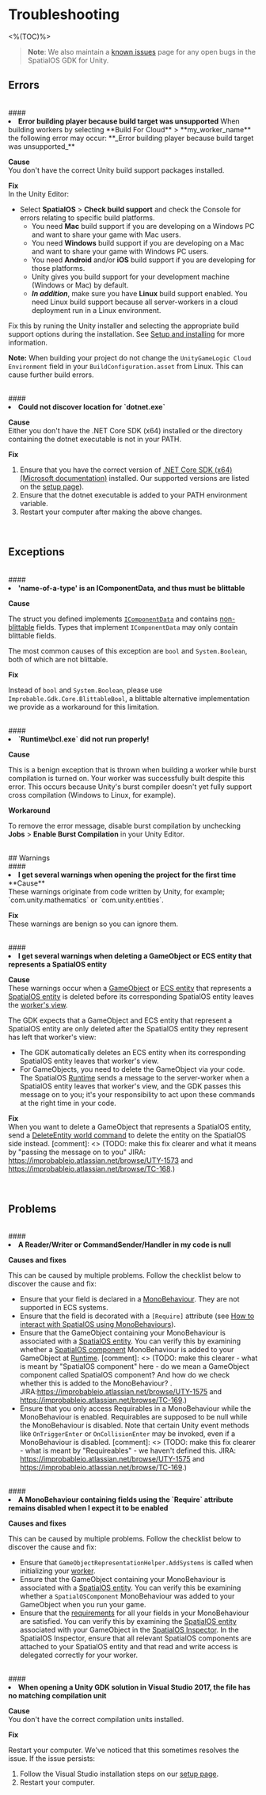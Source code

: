[//]: # (TODO - tech writer pass)

# Troubleshooting

<%(TOC)%>

> **Note**: We also maintain a [known issues]({{urlRoot}}/known-issues) page for any open bugs in the SpatialOS GDK for Unity.

## Errors
<br/>
#### <li> <b>Error building player because build target was unsupported</b>
When building workers by selecting **Build For Cloud** > **my_worker_name** the following error may occur:
**_Error building player because build target was unsupported_**</br>

**Cause**<br/>
You don't have the correct Unity build support packages installed.<br/>

**Fix**<br/>
In the Unity Editor:

* Select **SpatialOS** > **Check build support** and check the Console for errors relating to specific build platforms. <br/>
  * You need **Mac** build support if you are developing on a Windows PC and want to share your game with Mac users.
  * You need **Windows** build support if you are developing on a Mac and want to share your game with Windows PC users.
  * You need **Android** and/or **iOS** build support if you are developing for those platforms.
  * Unity gives you build support for your development machine (Windows or Mac) by default.
  * _**In addition**_, make sure you have **Linux** build support enabled. You need Linux build support because all server-workers in a cloud deployment run in a Linux environment.

Fix this by runing the Unity installer and selecting the appropriate build support options during the installation. See [Setup and installing]({{urlRoot}}/setup-and-installing#set-up-your-machine) for more information.

 **Note:** When building your project do not change the `UnityGameLogic Cloud Environment` field in your `BuildConfiguration.asset` from Linux. This can cause further build errors.

<br/>
#### <li> <b>Could not discover location for `dotnet.exe`</b>

**Cause**<br/>
Either you don't have the .NET Core SDK (x64) installed or the directory containing the dotnet executable is not in your PATH.

**Fix**<br/>

1. Ensure that you have the correct version of [.NET Core SDK (x64)(Microsoft documentation)](https://www.microsoft.com/net/download/dotnet-core/) installed. Our supported versions are listed on the [setup page]({{urlRoot}}/setup-and-installing#set-up-your-machine)).
2. Ensure that the dotnet executable is added to your PATH environment variable.
3. Restart your computer after making the above changes.

<br/>

## Exceptions
<br/>
#### <li> <b>'name-of-a-type' is an IComponentData, and thus must be blittable</b>

**Cause**<br/>

The struct you defined implements [`IComponentData`](https://github.com/Unity-Technologies/EntityComponentSystemSamples/blob/132f511a0f36d2bb422fc807cb3a808ea18d7df5/Documentation/content/ecs_in_detail.md#icomponentdata) and contains [non-blittable](https://docs.microsoft.com/en-us/dotnet/framework/interop/blittable-and-non-blittable-types) fields. Types that implement
`IComponentData` may only contain blittable fields.

The most common causes of this exception are `bool` and `System.Boolean`, both of which are not blittable.

**Fix**<br/>

 Instead of `bool` and `System.Boolean`, please use `Improbable.Gdk.Core.BlittableBool`, a blittable alternative implementation we provide as a workaround for this limitation.

<br/>
#### <li> <b>`Runtime\bcl.exe` did not run properly!</b>

**Cause**<br/>

This is a benign exception that is thrown when building a worker while burst compilation is turned on. Your worker was successfully built despite this error. This occurs because Unity's burst compiler doesn't yet fully support cross compilation (Windows to Linux, for example).

**Workaround**<br/>

To remove the error message, disable burst compilation by unchecking **Jobs** > **Enable Burst Compilation** in your Unity Editor.

<br/>
## Warnings
<br/>
#### <li> <b>I get several warnings when opening the project for the first time</b>

<br/>
**Cause**<br/>
These warnings originate from code written by Unity, for example; `com.unity.mathematics` or `com.unity.entities`. 

**Fix**<br/>
These warnings are benign so you can ignore them.

<br/>
#### <li> <b> I get several warnings when deleting a GameObject or ECS entity that represents a SpatialOS entity</b>

**Cause**<br/>
These warnings occur when a [GameObject]({{urlRoot}}/content/glossary#gameobject) or [ECS entity]({{urlRoot}}/content/glossary#unity-ecs-entity) that represents a [SpatialOS entity]({{urlRoot}}/content/glossary#spatialos-entity) is deleted before its corresponding SpatialOS entity leaves the [worker's view]({{urlRoot}}/content/glossary#worker-s-view). 

The GDK expects that a GameObject and ECS entity that represent a SpatialOS entity are only deleted after the SpatialOS entity they represent has left that worker's view: 

* The GDK automatically deletes an ECS entity when its corresponding SpatialOS entity leaves that worker's view. 
* For GameObjects, you need to delete the GameObject via your code. The SpatialOS [Runtime]({{urlRoot}}/content/glossary#spatialos-runtime) sends a message to the server-worker when a SpatialOS entity leaves that worker's view, and the GDK passes this message on to you; it's your responsibility to act upon these commands at the right time in your code.

**Fix**<br/>
When you want to delete a GameObject that represents a SpatialOS entity, send a [DeleteEntity world command]({{urlRoot}}/content/gameobject/world-commands.md) to delete the entity on the SpatialOS side instead.
[comment]: <> (TODO: make this fix clearer and what it means by "passing the message on to you" JIRA: https://improbableio.atlassian.net/browse/UTY-1573 and https://improbableio.atlassian.net/browse/TC-168.)

<br/>

## Problems

<br/>
#### <li> <b> A Reader/Writer or CommandSender/Handler in my code is null </b>

**Causes and fixes**<br/>

This can be caused by multiple problems. Follow the checklist below to discover the cause and fix:

  * Ensure that your field is declared in a [MonoBehaviour]({{urlRoot}}/content/glossary#monobehaviour). They are not supported in ECS systems.
  * Ensure that the field is decorated with a `[Require]` attribute (see [How to interact with SpatialOS using MonoBehaviours]({{urlRoot}}/content/gameobject/interact-spatialos-monobehaviours)).
  * Ensure that the GameObject containing your MonoBehaviour is associated with a [SpatialOS entity]({{urlRoot}}/content/glossary#spatialos-entity). You can verify this by examining whether a [SpatialOS component]({{urlRoot}}/content/glossary#spatialos-component) MonoBehaviour is added to your GameObject at [Runtime]({{urlRoot}}/content/glossary#spatialos-runtime).
   [comment]: <> (TODO: make this clearer - what is meant by "SpatialOS component" here - do we mean a GameObject component called SpatialOS component? And how do we check whether this is added to the MonoBehaviour? . JIRA:https://improbableio.atlassian.net/browse/UTY-1575 and https://improbableio.atlassian.net/browse/TC-169.)
  * Ensure that you only access Requirables in a MonoBehaviour while the MonoBehaviour is enabled. Requirables are supposed to be null while the MonoBehaviour is disabled. Note that certain Unity event methods like `OnTriggerEnter` or `OnCollisionEnter` may be invoked, even if a MonoBehaviour is disabled.
  [comment]: <> (TODO: make this fix clearer - what is meant by "Requireables" - we haven't defined this. JIRA: https://improbableio.atlassian.net/browse/UTY-1575 and https://improbableio.atlassian.net/browse/TC-169.)

<br/>
#### <li> <b> A MonoBehaviour containing fields using the `Require` attribute remains disabled when I expect it to be enabled </b>

**Causes and fixes**<br/>

This can be caused by multiple problems. Follow the checklist below to discover the cause and fix:

  * Ensure that `GameObjectRepresentationHelper.AddSystems` is called when initializing your [worker]({{urlRoot}}/content/glossary#worker).
   * Ensure that the GameObject containing your MonoBehaviour is associated with a [SpatialOS entity]({{urlRoot}}/content/glossary#spatialos-entity). You can verify this be examining whether a `SpatialOSComponent` MonoBehaviour was added to your GameObject when you run your game.
  * Ensure that the [requirements]({{urlRoot}}/content/gameobject/interact-spatialos-monobehaviours) for all your fields in your MonoBehaviour are satisfied. You can verify this by examining the [SpatialOS entity]({{urlRoot}}/content/glossary#spatialos-entity) associated with your GameObject in the [SpatialOS Inspector]({{urlRoot}}/content/glossary#inspector). In the SpatialOS Inspector, ensure that all relevant SpatialOS components are attached to your SpatialOS entity and that read and write access is delegated correctly for your worker.

<br/>
#### <li> <b> When opening a Unity GDK solution in Visual Studio 2017, the file has no matching compilation unit </b>

**Cause**<br/>
You don't have the correct compilation units installed.

**Fix**<br/>

Restart your computer. We've noticed that this sometimes resolves the issue. If the issue persists:

1. Follow the Visual Studio installation steps on our [setup page]({{urlRoot}}/setup-and-installing#set-up-your-machine).
2. Restart your computer.
